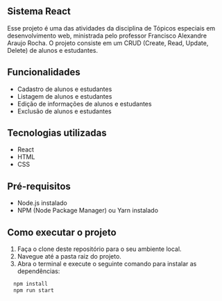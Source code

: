 ## Sistema React

Esse projeto é uma das atividades da disciplina de Tópicos especiais em desenvolvimento web, ministrada pelo professor Francisco Alexandre Araujo Rocha. O projeto consiste em um CRUD (Create, Read, Update, Delete) de alunos e estudantes.


## Funcionalidades

- Cadastro de alunos e estudantes
- Listagem de alunos e estudantes
- Edição de informações de alunos e estudantes
- Exclusão de alunos e estudantes

## Tecnologias utilizadas

- React
- HTML
- CSS

## Pré-requisitos

- Node.js instalado
- NPM (Node Package Manager) ou Yarn instalado

## Como executar o projeto

1. Faça o clone deste repositório para o seu ambiente local.
2. Navegue até a pasta raiz do projeto.
3. Abra o terminal e execute o seguinte comando para instalar as dependências:

```bash
  npm install 
  npm run start
```

